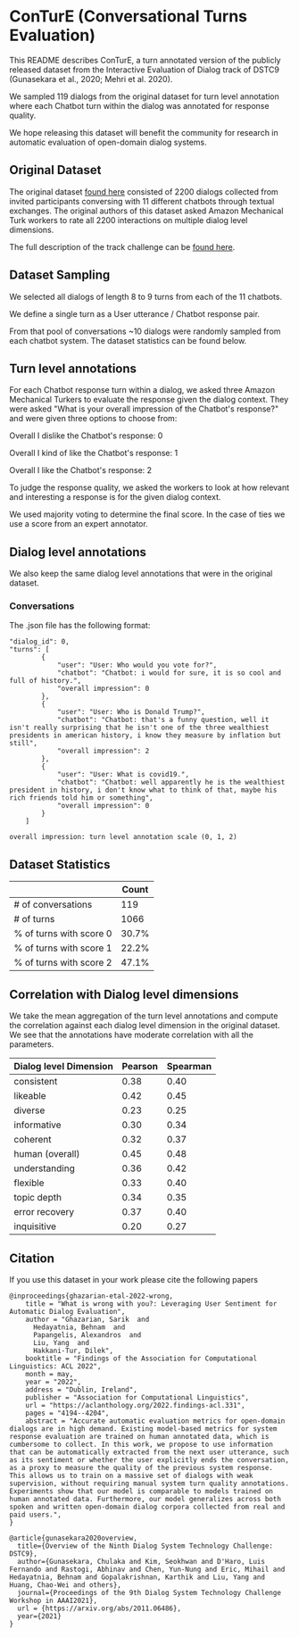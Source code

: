 # ConTurE (Conversational Turns Evaluation)
This README describes ConTurE, a turn annotated version of the publicly released dataset 
from the Interactive Evaluation of Dialog track of DSTC9 (Gunasekara et al., 2020; Mehri et al. 2020). 

We sampled 119 dialogs from the original dataset for turn level 
annotation where each Chatbot turn within the dialog was annotated for response quality. 

We hope releasing this dataset will benefit the community 
for research in automatic evaluation of open-domain dialog systems.

## Original Dataset

The original dataset [found here](https://github.com/exe1023/DialEvalMetrics) 
consisted of 2200 dialogs collected from 
invited participants conversing with 11 different chatbots through textual exchanges. 
The original authors of this dataset asked Amazon Mechanical Turk workers 
to rate all 2200 interactions on multiple dialog level dimensions.

The full description of the track challenge can be [found here](https://drive.google.com/file/d/1oVDMg-6HffMpkSXWylafTvVI1pDuMuqw/view).

## Dataset Sampling
We selected all dialogs of length 8 to 9 turns from each of the 11 chatbots.

We define a single turn as a User utterance / Chatbot response pair.

From that pool of conversations ~10 dialogs were randomly sampled from each chatbot system.
The dataset statistics can be found below.

## Turn level annotations

For each Chatbot response turn within a dialog, we asked three Amazon Mechanical Turkers 
to evaluate the response given the dialog context. They were asked 
"What is your overall impression of the Chatbot's response?" 
and were given three options to choose from:

Overall I dislike the Chatbot's response: 0

Overall I kind of like the Chatbot's response: 1

Overall I like the Chatbot's response: 2

To judge the response quality, we asked the workers to look at how relevant and interesting 
a response is for the given dialog context. 

We used majority voting to determine the final score. In the case of ties we use a score from an expert annotator.

## Dialog level annotations

We also keep the same dialog level annotations that were in the original dataset.

### Conversations

The .json file has the following format:

```
"dialog_id": 0,
"turns": [
        {
            "user": "User: Who would you vote for?",
            "chatbot": "Chatbot: i would for sure, it is so cool and full of history.",
            "overall impression": 0
        },
        {
            "user": "User: Who is Donald Trump?",
            "chatbot": "Chatbot: that's a funny question, well it isn't really surprising that he isn't one of the three wealthiest presidents in american history, i know they measure by inflation but still",
            "overall impression": 2
        },
        {
            "user": "User: What is covid19.",
            "chatbot": "Chatbot: well apparently he is the wealthiest president in history, i don't know what to think of that, maybe his rich friends told him or something",
            "overall impression": 0
        }
    ]

overall impression: turn level annotation scale (0, 1, 2)

```

## Dataset Statistics

|             | Count |
| ----------- | ----------- |
| # of conversations        | 119       |
| # of turns                | 1066      |
| % of turns with score 0   | 30.7%     |
| % of turns with score 1   | 22.2%     |
| % of turns with score 2   | 47.1%       |

## Correlation with Dialog level dimensions

We take the mean aggregation of the turn level annotations and 
compute the correlation against each dialog level dimension in the original dataset. 
We see that the annotations have moderate correlation with all the parameters.

| Dialog level Dimension    | Pearson    | Spearman |
| -----------               |----------- | -----------
| consistent                | 0.38       | 0.40     |
| likeable                  | 0.42       | 0.45     |
| diverse                   | 0.23       | 0.25     |
| informative               | 0.30       | 0.34     |
| coherent                  | 0.32       | 0.37     |
| human (overall)           | 0.45       | 0.48     |
| understanding             | 0.36       | 0.42     |
| flexible                  | 0.33       | 0.40     |
| topic depth               | 0.34       | 0.35     |
| error recovery            | 0.37       | 0.40     |
| inquisitive               | 0.20       | 0.27     |

## Citation
If you use this dataset in your work please cite the following papers

```
@inproceedings{ghazarian-etal-2022-wrong,
    title = "What is wrong with you?: Leveraging User Sentiment for Automatic Dialog Evaluation",
    author = "Ghazarian, Sarik  and
      Hedayatnia, Behnam  and
      Papangelis, Alexandros  and
      Liu, Yang  and
      Hakkani-Tur, Dilek",
    booktitle = "Findings of the Association for Computational Linguistics: ACL 2022",
    month = may,
    year = "2022",
    address = "Dublin, Ireland",
    publisher = "Association for Computational Linguistics",
    url = "https://aclanthology.org/2022.findings-acl.331",
    pages = "4194--4204",
    abstract = "Accurate automatic evaluation metrics for open-domain dialogs are in high demand. Existing model-based metrics for system response evaluation are trained on human annotated data, which is cumbersome to collect. In this work, we propose to use information that can be automatically extracted from the next user utterance, such as its sentiment or whether the user explicitly ends the conversation, as a proxy to measure the quality of the previous system response. This allows us to train on a massive set of dialogs with weak supervision, without requiring manual system turn quality annotations. Experiments show that our model is comparable to models trained on human annotated data. Furthermore, our model generalizes across both spoken and written open-domain dialog corpora collected from real and paid users.",
}
```

```
@article{gunasekara2020overview,
  title={Overview of the Ninth Dialog System Technology Challenge: DSTC9},
  author={Gunasekara, Chulaka and Kim, Seokhwan and D'Haro, Luis Fernando and Rastogi, Abhinav and Chen, Yun-Nung and Eric, Mihail and Hedayatnia, Behnam and Gopalakrishnan, Karthik and Liu, Yang and Huang, Chao-Wei and others},
  journal={Proceedings of the 9th Dialog System Technology Challenge Workshop in AAAI2021},
  url = {https://arxiv.org/abs/2011.06486},
  year={2021}
}
```